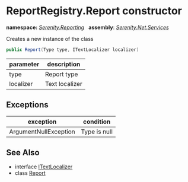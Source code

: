 # ReportRegistry.Report constructor
**namespace:** *[Serenity.Reporting](../../README.md#serenity.reporting-namespace)*   **assembly**: *[Serenity.Net.Services](../../README.md)*

Creates a new instance of the class

```csharp
public Report(Type type, ITextLocalizer localizer)
```

| parameter | description |
| --- | --- |
| type | Report type |
| localizer | Text localizer |

## Exceptions

| exception | condition |
| --- | --- |
| ArgumentNullException | Type is null |

## See Also

* interface [ITextLocalizer](../Serenity.Net.Core/../../Serenity/ITextLocalizer.md)
* class [Report](../ReportRegistry.Report.md)